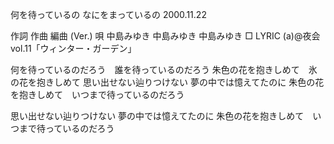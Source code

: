 何を待っているの
なにをまっているの
2000.11.22


作詞  作曲  編曲 (Ver.)   唄
中島みゆき   中島みゆき       中島みゆき
□ LYRIC (a)@夜会vol.11「ウィンター・ガーデン」

何を待っているのだろう　誰を待っているのだろう
朱色の花を抱きしめて　氷の花を抱きしめて
思い出せない辿りつけない
夢の中では憶えてたのに
朱色の花を抱きしめて　いつまで待っているのだろう

思い出せない辿りつけない
夢の中では憶えてたのに
朱色の花を抱きしめて　いつまで待っているのだろう